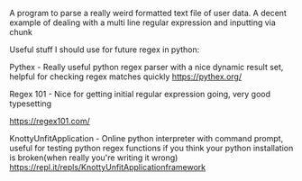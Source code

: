 A program to parse a really weird formatted text file of user data.
A decent example of dealing with a multi line regular expression and inputting via chunk

Useful stuff I should use for future regex in python:

Pythex - Really useful python regex parser with a nice dynamic result set, helpful for checking regex matches quickly
https://pythex.org/

Regex 101 - Nice for getting initial regular expression going, very good typesetting

https://regex101.com/

KnottyUnfitApplication - Online python interpreter with command prompt, useful for testing python regex functions if you think your python installation is broken(when really you're writing it wrong)
https://repl.it/repls/KnottyUnfitApplicationframework
